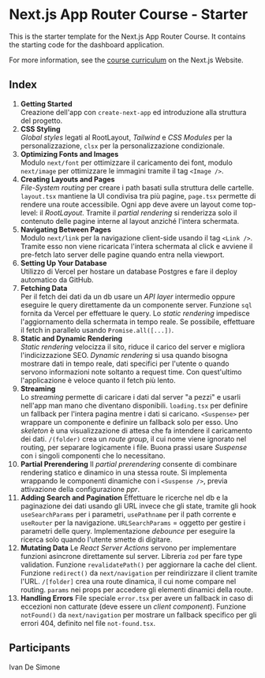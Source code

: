 # Next.js App Router Course - Starter

This is the starter template for the Next.js App Router Course. It contains the starting code for the dashboard application.

For more information, see the [course curriculum](https://nextjs.org/learn) on the Next.js Website.

## Index
1. **Getting Started**  
  Creazione dell'app con `create-next-app` ed introduzione alla struttura del progetto.
2. **CSS Styling**  
  *Global styles* legati al RootLayout, *Tailwind* e *CSS Modules* per la personalizzazione, `clsx` per la personalizzazione condizionale.
3. **Optimizing Fonts and Images**  
  Modulo `next/font` per ottimizzare il caricamento dei font, modulo `next/image` per ottimizzare le immagini tramite il tag `<Image />`.
4. **Creating Layouts and Pages**  
  *File-System routing* per creare i path basati sulla struttura delle cartelle. `layout.tsx` mantiene la UI condivisa tra più pagine, `page.tsx` permette di rendere una route accessibile. Ogni app deve avere un layout come top-level: il *RootLayout*. Tramite il *partial rendering* si renderizza solo il contenuto delle pagine interne al layout anziché l'intera schermata.
5. **Navigating Between Pages**  
  Modulo `next/link` per la navigazione client-side usando il tag `<Link />`. Tramite esso non viene ricaricata l'intera schermata al click e avviene il pre-fetch lato server delle pagine quando *<Link />* entra nella viewport.
6. **Setting Up Your Database**  
  Utilizzo di Vercel per hostare un database Postgres e fare il deploy automatico da GitHub.
7. **Fetching Data**  
  Per il fetch dei dati da un db usare un *API layer* intermedio oppure eseguire le query direttamente da un componente server. Funzione `sql` fornita da Vercel per effettuare le query. Lo *static rendering* impedisce l'aggiornamento della schermata in tempo reale. Se possibile, effettuare il fetch in parallelo usando `Promise.all([...])`.
8. **Static and Dynamic Rendering**  
  *Static rendering* velocizza il sito, riduce il carico del server e migliora l'indicizzazione SEO. *Dynamic rendering* si usa quando bisogna mostrare dati in tempo reale, dati specifici per l'utente o quando servono informazioni note soltanto a request time. Con quest'ultimo l'applicazione è veloce quanto il fetch più lento.
9. **Streaming**  
  Lo *streaming* permette di caricare i dati dal server "a pezzi" e usarli nell'app man mano che diventano disponibili. `loading.tsx` per definire un fallback per l'intera pagina mentre i dati si caricano. `<Suspense>` per wrappare un componente e definire un fallback solo per esso. Uno *skeleton* è una visualizzazione di attesa che fa intendere il caricamento dei dati. `/(folder)` crea un *route group*, il cui nome viene ignorato nel routing, per separare logicamente i file. Buona prassi usare *Suspense* con i singoli componenti che lo necessitano.
10. **Partial Prerendering**
  Il *partial prerendering* consente di combinare rendering statico e dinamico in una stessa route. Si implementa wrappando le componenti dinamiche con i `<Suspense />`, previa attivazione della configurazione *ppr*.
11. **Adding Search and Pagination**
  Effettuare le ricerche nel db e la paginazione dei dati usando gli URL invece che gli state, tramite gli hook `useSearchParams` per i parametri, `usePathname` per il path corrente e `useRouter` per la navigazione. `URLSearchParams` = oggetto per gestire i parametri delle query. Implementazione *debounce* per eseguire la ricerca solo quando l'utente smette di digitare.
12. **Mutating Data**
  Le *React Server Actions* servono per implementare funzioni asincrone direttamente sul server. Libreria `zod` per fare type validation. Funzione `revalidatePath()` per aggiornare la cache del client. Funzione `redirect()` da `next/navigation` per reindirizzare il client tramite l'URL. `/[folder]` crea una route dinamica, il cui nome compare nel routing. `params` nei props per accedere gli elementi dinamici della route.
13. **Handling Errors**
  File speciale `error.tsx` per avere un fallback in caso di eccezioni non catturate (deve essere un *client component*). Funzione `notFound()` da `next/navigation` per mostrare un fallback specifico per gli errori 404, definito nel file `not-found.tsx`.

## Participants
Ivan De Simone
